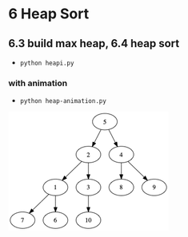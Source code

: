 # 6 Heap Sort

## 6.3 build max heap, 6.4 heap sort
- `python heapi.py`

### with animation
- `python heap-animation.py`

![building animation](./figure/building-heap.gif)


